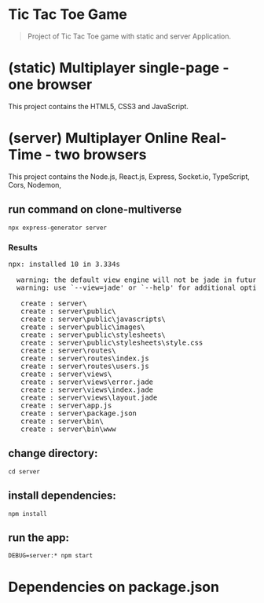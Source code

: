# Tic Tac Toe Game
> Project of Tic Tac Toe game with static and server Application.

# (static) Multiplayer single-page - one browser
This project contains the HTML5, CSS3 and JavaScript.
# (server) Multiplayer Online Real-Time - two browsers
This project contains the Node.js, React.js, Express, Socket.io, TypeScript, Cors, Nodemon,  
## run command on clone-multiverse 
```
npx express-generator server
```
### Results
<pre>
npx: installed 10 in 3.334s

  warning: the default view engine will not be jade in future releases
  warning: use `--view=jade' or `--help' for additional options

   create : server\
   create : server\public\
   create : server\public\javascripts\
   create : server\public\images\
   create : server\public\stylesheets\
   create : server\public\stylesheets\style.css
   create : server\routes\
   create : server\routes\index.js
   create : server\routes\users.js
   create : server\views\
   create : server\views\error.jade
   create : server\views\index.jade
   create : server\views\layout.jade
   create : server\app.js
   create : server\package.json
   create : server\bin\
   create : server\bin\www
</pre>

## change directory:
```
cd server
```
## install dependencies:
```
npm install
```
## run the app:
```
DEBUG=server:* npm start
```

# Dependencies on package.json

